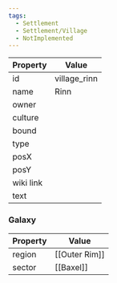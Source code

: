 ```yaml
---
tags:
  - Settlement
  - Settlement/Village
  - NotImplemented
---
```


| Property  | Value        |
| --------- | ------------ |
| id        | village_rinn |
| name      | Rinn         |
| owner     |              |
| culture   |              |
| bound     |              |
| type      |              |
| posX      |              |
| posY      |              |
| wiki link |              |
| text      |              |

### Galaxy
| Property | Value         |
| -------- | ------------- |
| region   | [[Outer Rim]] |
| sector   | [[Baxel]]     |
